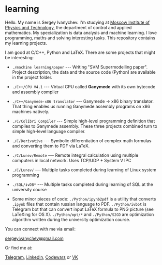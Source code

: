 learning
========

Hello. My name is Sergey Ivanychev. I'm studying at [Moscow Institute of Physics and Technology](https://mipt.ru/english/), the department of control and applied mathematics.
My specialization is data analysis and machine learning. I love programming, maths and solving interesting
tasks. This repository contains my learning projects.

I am good at C/C++, Python and LaTeX. There are some projects that might be interesting:

* `./machine learning/paper` --- Writing "SVM Supermodelling paper". Project description, the data and the source code (Python) are available in the project folder.

* `./C++/CPU V4.1` --- Virtual CPU called **Ganymede** with its own bytecode and assembly compiler
* `./C++/Ganymede-x86 translator` --- Ganymede → x86 binary translator. That thing enables us running Ganymede assembly programs on x86 machines natively.
* `./C/Colibri Compiler` --- Simple high-level programming definition that compiles to Ganymede assembly. These three projects combined turn to simple high-level language compiler.

* `./C/Derivative` --- Symbolic differentiation of complex math formulas and converting them to PDF via LaTeX.

* `./C/Lunev/Remote` --- Remote integral calculation using multiple computers in local network. Uses TCP/UDP + System V IPC

* `./C/Lunev/` --- Multiple tasks completed during learning of Linux system programming

* `./SQL/ivDB*` --- Multiple tasks completed during learning of SQL at the university course

*  Some minor pieces of code: `./Python/ipynb2pdf` is a utility that converts `.ipynb` files that contain russian language to PDF. `./Python/ivbot` is Telegram bot that can convert input LaTeX formula to PNG picture (see LaTeXing for OS X). `./Python/opt/*` and `./Python/S2GD` are optimization algorithm written during the university optimization course.


You can connect with me via email:

[sergeyivanychev@gmail.com](mailto:sergeyivanychev@gmail.com)

Or find me at:

[Telegram](https://telegram.me/ivanychev),
[LinkedIn](https://linkedin.com/pub/sergey-ivanychev/93/328/633),
[Codewars](http://www.codewars.com/users/ivanychev) or
[VK](https://vk.com/sergeyivanychev)
